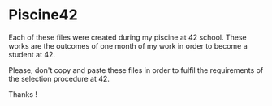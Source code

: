 # Piscine42
Each of these files were created during my piscine at 42 school.
These works are the outcomes of one month of my work in order to become a student at 42.

Please, don't copy and paste these files in order to fulfil the requirements of the selection procedure at 42.

Thanks !

